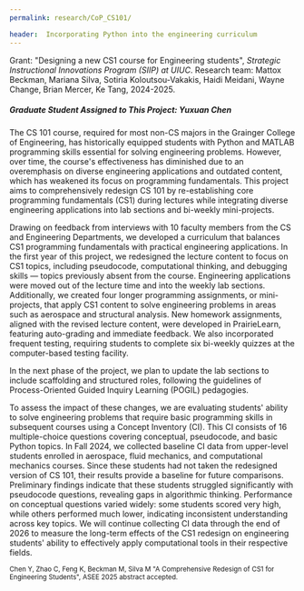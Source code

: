 ```yaml
---
permalink: research/CoP_CS101/

header:  Incorporating Python into the engineering curriculum
---
```


Grant: "Designing a new CS1 course for Engineering students", *Strategic Instructional Innovations Program (SIIP) at UIUC*. Research team: Mattox Beckman, Mariana Silva, Sotiria Koloutsou-Vakakis, Haidi Meidani, Wayne Change, Brian Mercer, Ke Tang, 2024-2025.

##### *Graduate Student Assigned to This Project: Yuxuan Chen*

The CS 101 course, required for most non-CS majors in the Grainger College of Engineering, has historically equipped students with Python and MATLAB programming skills essential for solving engineering problems. However, over time, the course's effectiveness has diminished due to an overemphasis on diverse engineering applications and outdated content, which has weakened its focus on programming fundamentals. This project aims to comprehensively redesign CS 101 by re-establishing core programming fundamentals (CS1) during lectures while integrating diverse engineering applications into lab sections and bi-weekly mini-projects.

Drawing on feedback from interviews with 10 faculty members from the CS and Engineering Departments, we developed a curriculum that balances CS1 programming fundamentals with practical engineering applications. In the first year of this project, we redesigned the lecture content to focus on CS1 topics, including pseudocode, computational thinking, and debugging skills — topics previously absent from the course. Engineering applications were moved out of the lecture time and into the weekly lab sections. Additionally, we created four longer programming assignments, or mini-projects, that apply CS1 content to solve engineering problems in areas such as aerospace and structural analysis. New homework assignments, aligned with the revised lecture content, were developed in PrairieLearn, featuring auto-grading and immediate feedback. We also incorporated frequent testing, requiring students to complete six bi-weekly quizzes at the computer-based testing facility.

In the next phase of the project, we plan to update the lab sections to include scaffolding and structured roles, following the guidelines of Process-Oriented Guided Inquiry Learning (POGIL) pedagogies.

To assess the impact of these changes, we are evaluating students' ability to solve engineering problems that require basic programming skills in subsequent courses using a Concept Inventory (CI). This CI consists of 16 multiple-choice questions covering conceptual, pseudocode, and basic Python topics. In Fall 2024, we collected baseline CI data from upper-level students enrolled in aerospace, fluid mechanics, and computational mechanics courses. Since these students had not taken the redesigned version of CS 101, their results provide a baseline for future comparisons. Preliminary findings indicate that these students struggled significantly with pseudocode questions, revealing gaps in algorithmic thinking. Performance on conceptual questions varied widely: some students scored very high, while others performed much lower, indicating inconsistent understanding across key topics. We will continue collecting CI data through the end of 2026 to measure the long-term effects of the CS1 redesign on engineering students' ability to effectively apply computational tools in their respective fields.


<small>
Chen Y, Zhao C, Feng K, Beckman M, Silva M "A Comprehensive Redesign of CS1 for Engineering Students", ASEE 2025 abstract accepted.
</small>
